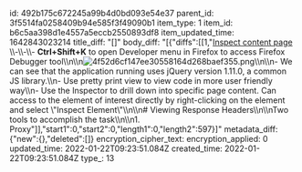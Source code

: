id: 492b175c672245a99b4d0bd093e54e37
parent_id: 3f5514fa0258409b94e585f3f49090b1
item_type: 1
item_id: b6c5aa398d1e4557a5eccb2550893df8
item_updated_time: 1642843023214
title_diff: "[]"
body_diff: "[{\"diffs\":[[1,\"<ins>Inspect content page</ins> \\\\-\\\\-\\\\- **Ctrl+Shift+K** to open Developer menu in Firefox to access Firefox Debugger tool\\\n\\\n![4f52d6cf147ee30558164d268baef355.png](:/f206ab64da5e4b3a95ec0219baf6fdd0)\\\n\\\n- We can see that the application running uses jQuery version 1.11.0, a common JS library.\\\n- Use pretty print view to view code in more user friendly way\\\n- Use the Inspector to drill down into specific page content. Can access to the element of interest directly by right-clicking on the element and select \\\"Inspect Element\\\"\\\n\\\n# Viewing Response Headers\\\n\\\nTwo tools to accomplish the task\\\n\\\n1.  Proxy\"]],\"start1\":0,\"start2\":0,\"length1\":0,\"length2\":597}]"
metadata_diff: {"new":{},"deleted":[]}
encryption_cipher_text: 
encryption_applied: 0
updated_time: 2022-01-22T09:23:51.084Z
created_time: 2022-01-22T09:23:51.084Z
type_: 13